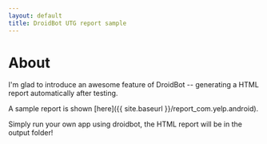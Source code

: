 ```yaml
---
layout: default
title: DroidBot UTG report sample
---
```


# About

I'm glad to introduce an awesome feature of DroidBot -- generating a HTML report automatically after testing.

A sample report is shown [here]({{ site.baseurl }}/report_com.yelp.android).

Simply run your own app using droidbot, the HTML report will be in the output folder!